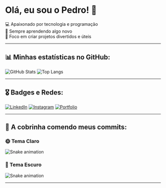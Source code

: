 # Olá, eu sou o Pedro! 👋

💻 Apaixonado por tecnologia e programação  
🚀 Sempre aprendendo algo novo  
🎯 Foco em criar projetos divertidos e úteis

---

## 📊 Minhas estatísticas no GitHub:
![GitHub Stats](https://github-readme-stats.vercel.app/api?username=traag&show_icons=true&theme=radical)
![Top Langs](https://github-readme-stats.vercel.app/api/top-langs/?username=traag&layout=compact&theme=radical)

---

## 🎖️ Badges e Redes:
[![LinkedIn](https://img.shields.io/badge/-LinkedIn-blue?style=for-the-badge&logo=linkedin)](https://www.linkedin.com)
[![Instagram](https://img.shields.io/badge/-Instagram-pink?style=for-the-badge&logo=instagram)](https://instagram.com)
[![Portfolio](https://img.shields.io/badge/-Portfólio-black?style=for-the-badge&logo=firefox)](#)

---

## 🐍 A cobrinha comendo meus commits:

### 🌞 Tema Claro
![Snake animation](https://github.com/traag/traag/blob/output/github-contribution-grid-snake.svg#gh-light-mode-only)

### 🌙 Tema Escuro
![Snake animation](https://github.com/traag/traag/blob/output/github-contribution-grid-snake-dark.svg#gh-dark-mode-only)

---

